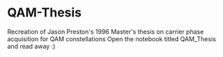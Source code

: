 # QAM-Thesis
 Recreation of Jason Preston's 1996 Master's thesis on carrier phase acquisition for QAM constellations
 Open the notebook titled QAM_Thesis and read away :)
